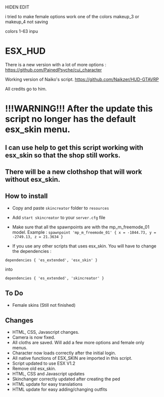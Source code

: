 HIDEN EDIT

i tried to make female options work
one of the colors makeup_3 or makeup_4 not saving

colors 1-63 inpu





# ESX_HUD

There is a new version with a lot of more options : https://github.com/PainedPsyche/cui_character

Working version of Naiko's script.
https://github.com/Naikzer/HUD-GTAVRP

All credits go to him.

# !!!WARNING!!! After the update this script no longer has the default esx_skin menu.
## I can use help to get this script working with esx_skin so that the shop still works.
## There will be a new clothshop that will work without esx_skin.

## How to install

* Copy and paste ```skincreator``` folder to ```resources```
* Add ```start skincreator``` to your ```server.cfg``` file

* Make sure that all the spawnpoints are with the mp_m_freemode_01 model.
 Example : ```spawnpoint 'mp_m_freemode_01' { x = -1044.73, y = -2749.13, z = 21.3634 }```
 
* If you use any other scripts that uses esx_skin. You will have to change the dependencies :

```dependencies { 'es_extended', 'esx_skin' }```

into

```dependencies { 'es_extended', 'skincreator' }```
 
## To Do
* Female skins (Still not finished)

## Changes
* HTML, CSS, Javascript changes.
* Camera is now fixed.
* All cloths are saved. Will add a few more options and female only menus.
* Character now loads correctly after the initial login.
* All native functions of ESX_SKIN are imported in this script.
* Script updated to use ESX V1.2
* Remove old esx_skin.
* HTML, CSS and Javascript updates
* Skinchanger correctly updated after creating the ped
* HTML update for easy translations
* HTML update for easy adding/changing outfits
